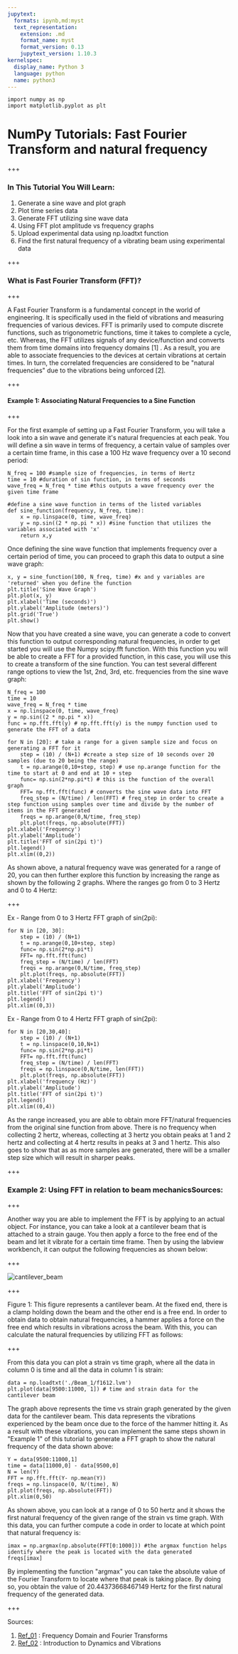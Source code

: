 ```yaml
---
jupytext:
  formats: ipynb,md:myst
  text_representation:
    extension: .md
    format_name: myst
    format_version: 0.13
    jupytext_version: 1.10.3
kernelspec:
  display_name: Python 3
  language: python
  name: python3
---
```


```{code-cell} ipython3
import numpy as np
import matplotlib.pyplot as plt
```

# NumPy Tutorials: Fast Fourier Transform and natural frequency

+++

### In This Tutorial You Will Learn:
 1. Generate a sine wave and plot graph
 2. Plot time series data
 3. Generate FFT utilizing sine wave data
 4. Using FFT plot amplitude vs frequency graphs
 5. Upload experimental data using np.loadtxt function
 6. Find the first natural frequency of a vibrating beam using experimental data

+++

### What is Fast Fourier Transform (FFT)?

+++

   A Fast Fourier Transform is a fundamental concept in the world of
   engineering. It is specifically used in the field of vibrations and
   measuring frequencies of various devices. FFT is primarily used to
   compute discrete functions, such as trigonometric functions, time it
   takes to complete a cycle, etc. Whereas, the FFT utilizes signals of
   any device/function and converts them from time domains into
   frequency domains [1] . As a result, you are able to associate
   frequencies to the devices at certain vibrations at certain times. In
   turn, the correlated frequencies are considered to be "natural
   frequencies" due to the vibrations being unforced [2]. 
   

+++

#### Example 1: Associating Natural Frequencies to a Sine Function

+++

For the first example of setting up a Fast Fourier Transform, you will
take a look into a sin wave and generate it's natural frequencies at
each peak.  You will define a sin wave in terms of frequency, a certain
value of samples over a certain time frame, in this case a 100 Hz wave
frequency over a 10 second period:

```{code-cell} ipython3
N_freq = 100 #sample size of frequencies, in terms of Hertz
time = 10 #duration of sin function, in terms of seconds
wave_freq = N_freq * time #this outputs a wave frequency over the given time frame

#define a sine wave function in terms of the listed variables
def sine_function(frequency, N_freq, time):
    x = np.linspace(0, time, wave_freq) 
    y = np.sin((2 * np.pi * x)) #sine function that utilizes the variables associated with 'x'
    return x,y
```

Once defining the sine wave function that implements frequency over a
certain period of time, you can proceed to graph this data to output a
sine wave graph:

```{code-cell} ipython3
x, y = sine_function(100, N_freq, time) #x and y variables are 'returned' when you define the function
plt.title('Sine Wave Graph')
plt.plot(x, y)
plt.xlabel('Time (seconds)')
plt.ylabel('Amplitude (meters)')
plt.grid('True')
plt.show()
```

Now that you have created a sine wave, you can generate a code to
convert this function to output corresponding natural frequencies, in
order to get started you will use the Numpy scipy.fft function. With
this function you will be able to create a FFT for a provided function,
in this case, you will use this to create a transform of the sine
function. You can test several different range options to view the 1st,
2nd, 3rd, etc. frequencies from the sine wave graph:

```{code-cell} ipython3
N_freq = 100 
time = 10 
wave_freq = N_freq * time 
x = np.linspace(0, time, wave_freq)
y = np.sin((2 * np.pi * x))
func = np.fft.fft(y) # np.fft.fft(y) is the numpy function used to generate the FFT of a data

for N in [20]: # take a range for a given sample size and focus on generating a FFT for it
    step = (10) / (N+1) #create a step size of 10 seconds over 20 samples (due to 20 being the range)
    t = np.arange(0,10+step, step) # use np.arange function for the time to start at 0 and end at 10 + step
    func= np.sin(2*np.pi*t) # this is the function of the overall graph
    FFT= np.fft.fft(func) # converts the sine wave data into FFT
    freq_step = (N/time) / len(FFT) # freq_step in order to create a step function using samples over time and divide by the number of items in the FFT generated
    freqs = np.arange(0,N/time, freq_step)
    plt.plot(freqs, np.absolute(FFT))
plt.xlabel('Frequency')
plt.ylabel('Amplitude')
plt.title('FFT of sin(2pi t)')
plt.legend()
plt.xlim((0,2))
```

As shown above, a natural frequency wave was generated for a range of
20, you can then further explore this function by increasing the range
as shown by the following 2 graphs. Where the ranges go from 0 to 3
Hertz and 0 to 4 Hertz:

+++

Ex - Range from 0 to 3 Hertz FFT graph of sin(2pi):

```{code-cell} ipython3
for N in [20, 30]:
    step = (10) / (N+1)
    t = np.arange(0,10+step, step)
    func= np.sin(2*np.pi*t)
    FFT= np.fft.fft(func)
    freq_step = (N/time) / len(FFT)
    freqs = np.arange(0,N/time, freq_step)
    plt.plot(freqs, np.absolute(FFT))
plt.xlabel('Frequency')
plt.ylabel('Amplitude')
plt.title('FFT of sin(2pi t)')
plt.legend()
plt.xlim((0,3))
```

Ex - Range from 0 to 4 Hertz FFT graph of sin(2pi):

```{code-cell} ipython3
for N in [20,30,40]:
    step = (10) / (N+1)
    t = np.linspace(0,10,N+1)
    func= np.sin(2*np.pi*t)
    FFT= np.fft.fft(func)
    freq_step = (N/time) / len(FFT)
    freqs = np.linspace(0,N/time, len(FFT))
    plt.plot(freqs, np.absolute(FFT))
plt.xlabel('frequency (Hz)')
plt.ylabel('Amplitude')
plt.title('FFT of sin(2pi t)')
plt.legend()
plt.xlim((0,4))
```

As the range increased, you are able to obtain more FFT/natural
frequencies from the original sine function from above. There is no
frequency when collecting 2 hertz, whereas, collecting at 3 hertz you
obtain peaks at 1 and 2 hertz and collecting at 4 hertz results in peaks
at 3 and 1 hertz.  This also goes to show that as as more samples are
generated, there will be a smaller step size which will result in
sharper peaks.

+++

### Example 2: Using FFT in relation to beam mechanicsSources:

        

+++

Another way you are able to implement the FFT is by applying to an
actual object. For instance, you can take a look at a cantilever beam
that is attached to a strain gauge. You then apply a force to the free
end of the beam and let it vibrate for a certain time frame. Then by
using the labview workbench, it can output the following frequencies as
shown below:

+++

![cantilever_beam](./beam.png)

+++

Figure 1: This figure represents a cantilever beam. At the fixed end,
there is a clamp holding down the beam and the other end is a free end.
In order to obtain data to obtain natural frequencies, a hammer applies
a force on the free end which results in vibrations across the beam.
With this, you can calculate the natural frequencies by utilizing FFT as
follows:

+++

From this data you can plot a strain vs time graph, where all the data
in column 0 is time and all the data in column 1 is strain:

```{code-cell} ipython3
data = np.loadtxt('./Beam_1/f1612.lvm')
plt.plot(data[9500:11000, 1]) # time and strain data for the cantilever beam
```

The graph above represents the time vs strain graph generated by the
given data for the cantilever beam. This data represents the vibrations
experienced by the beam once due to the force of the hammer hitting it.
As a result with these vibrations, you can implement the same steps
shown in "Example 1" of this tutorial to generate a FFT graph to show
the natural frequency of the data shown above:

```{code-cell} ipython3
Y = data[9500:11000,1]
time = data[11000,0] - data[9500,0]
N = len(Y)
FFT = np.fft.fft(Y- np.mean(Y))
freqs = np.linspace(0, N/(time), N)
plt.plot(freqs, np.absolute(FFT))
plt.xlim(0,50)
```

As shown above, you can look at a range of 0 to 50 hertz and it shows
the first natural frequency of the given range of the strain vs time
graph. With this data, you can further compute a code in order to locate
at which point that natural frequency is:

```{code-cell} ipython3
imax = np.argmax(np.absolute(FFT[0:1000])) #the argmax function helps identify where the peak is located with the data generated
freqs[imax]
```

By implementing the function "argmax" you can take the absolute value of
the Fourier Transform to locate where that peak is taking place. By
doing so, you obtain the value of 20.44373668467149 Hertz for the first
natural frequency of the generated data.

+++

Sources:
1. [Ref_01](https://www.princeton.edu/~cuff/ele201/kulkarni_text/frequency.pdf) : Frequency Domain and Fourier Transforms 
2. [Ref_02](https://www.brown.edu/Departments/Engineering/Courses/En4/Notes/vibrations_free_undamped/vibrations_free_undamped.htm) : Introduction to Dynamics and Vibrations
